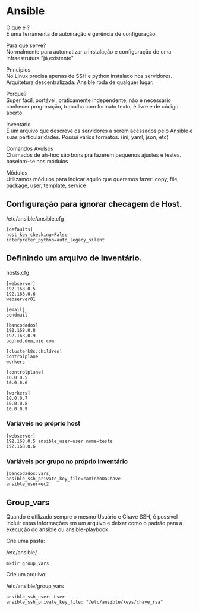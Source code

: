 # Ansible

O que é ? 
<br>
É uma ferramenta de automação e gerência de configuração.

Para que serve?
<br>
Normalmente para automatizar a instalação e configuração de uma infraestrutura "já existente".

Principios
<br>
No Linux precisa apenas de SSH e python instalado nos servidores. Arquitetura descentralizada.
Ansible roda de qualquer lugar.

Porque?
<br>
Super fácil, portável, praticamente independente, não é necessário conhecer progrmação,
trabalha com formato texto, é livre e de código aberto.

Inventário
<br>
É um arquivo que descreve os servidores a serem acessados pelo Ansible e suas particularidades.
Possui vários formatos. (ini, yaml, json, etc)

Comandos Avulsos
<br>
Chamados de ah-hoc são bons pra fazerem pequenos ajustes e testes.
baseiam-se nos módulos

Módulos
<br>
Utilizamos módulos para indicar aquilo que queremos fazer:
copy, file, package, user, template, service


## Configuração para ignorar checagem de Host.

/etc/ansible/ansible.cfg
```
[defaults]
host_key_checking=False
interpreter_python=auto_legacy_silent
```

## Definindo um arquivo de Inventário.

hosts.cfg

```
[webserver]
192.168.0.5
192.168.0.6
webserver01

[email]
sendmail

[bancodados]
192.168.0.8
192.168.0.9
bdprod.dominio.com

[clusterk8s:children]
controlplane
workers

[controlplane]
10.0.0.5
10.0.0.6

[workers]
10.0.0.7
10.0.0.8
10.0.0.9
```
### Variáveis no próprio host
```
[webserver]
192.168.0.5 ansible_user=user nome=teste
192.168.0.6
```

### Variáveis por grupo no próprio Inventário
```
[bancodados:vars]
ansible_ssh_private_key_file=caminhoDaChave
ansible_user=ec2
```

## Group_vars 

Quando é utilizado sempre o mesmo Usuário e Chave SSH, é possível incluir estas informações em um arquivo e deixar como o padrão para a execução do ansible ou ansible-playbook.

Crie uma pasta:

/etc/ansible/
```
mkdir group_vars
```

Crie um arquivo:

/etc/ansible/group_vars
```
ansible_ssh_user: User
ansible_ssh_private_key_file: "/etc/ansible/keys/chave_rsa"
```

